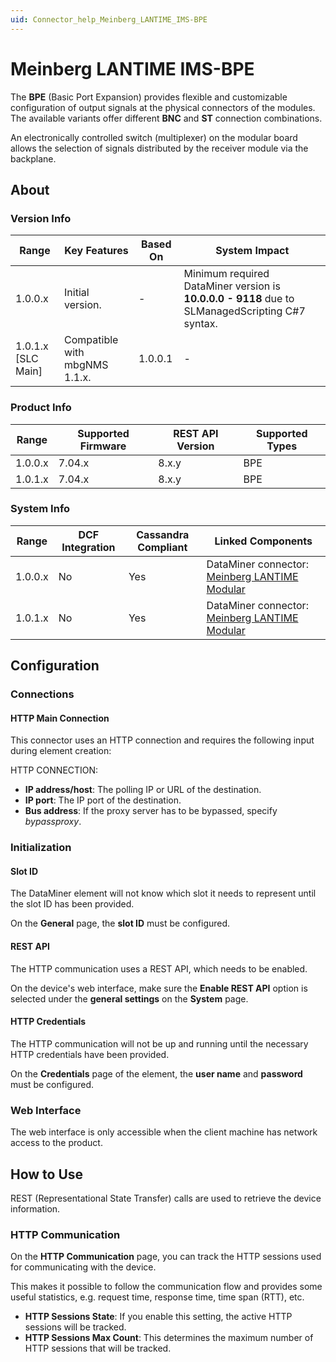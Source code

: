 ```yaml
---
uid: Connector_help_Meinberg_LANTIME_IMS-BPE
---
```


# Meinberg LANTIME IMS-BPE

The **BPE** (Basic Port Expansion) provides flexible and customizable configuration of output signals at the physical connectors of the modules. The available variants offer different **BNC** and **ST** connection combinations.

An electronically controlled switch (multiplexer) on the modular board allows the selection of signals distributed by the receiver module via the backplane.

## About

### Version Info

| Range | Key Features | Based On | System Impact |
|--|--|--|--|
| 1.0.0.x | Initial version. | - | Minimum required DataMiner version is **10.0.0.0 - 9118** due to SLManagedScripting C#7 syntax. |
| 1.0.1.x [SLC Main] | Compatible with mbgNMS 1.1.x. | 1.0.0.1 | - |

### Product Info

| Range   | Supported Firmware | REST API Version | Supported Types |
|---------|--------------------|------------------|-----------------|
| 1.0.0.x | 7.04.x             | 8.x.y            | BPE             |
| 1.0.1.x | 7.04.x             | 8.x.y            | BPE             |

### System Info

| Range   | DCF Integration | Cassandra Compliant | Linked Components                                                                             |
|---------|-----------------|---------------------|-----------------------------------------------------------------------------------------------|
| 1.0.0.x | No              | Yes                 | DataMiner connector: [Meinberg LANTIME Modular](xref:Connector_help_Meinberg_LANTIME_Modular) |
| 1.0.1.x | No              | Yes                 | DataMiner connector: [Meinberg LANTIME Modular](xref:Connector_help_Meinberg_LANTIME_Modular) |

## Configuration

### Connections

#### HTTP Main Connection

This connector uses an HTTP connection and requires the following input during element creation:

HTTP CONNECTION:

- **IP address/host**: The polling IP or URL of the destination.
- **IP port**: The IP port of the destination.
- **Bus address**: If the proxy server has to be bypassed, specify *bypassproxy*.

### Initialization

#### Slot ID

The DataMiner element will not know which slot it needs to represent until the slot ID has been provided.

On the **General** page, the **slot ID** must be configured.

#### REST API

The HTTP communication uses a REST API, which needs to be enabled.

On the device's web interface, make sure the **Enable REST API** option is selected under the **general settings** on the **System** page.

#### HTTP Credentials

The HTTP communication will not be up and running until the necessary HTTP credentials have been provided.

On the **Credentials** page of the element, the **user name** and **password** must be configured.

### Web Interface

The web interface is only accessible when the client machine has network access to the product.

## How to Use

REST (Representational State Transfer) calls are used to retrieve the device information.

### HTTP Communication

On the **HTTP Communication** page, you can track the HTTP sessions used for communicating with the device.

This makes it possible to follow the communication flow and provides some useful statistics, e.g. request time, response time, time span (RTT), etc.

- **HTTP Sessions State**: If you enable this setting, the active HTTP sessions will be tracked.
- **HTTP Sessions Max Count**: This determines the maximum number of HTTP sessions that will be tracked.
